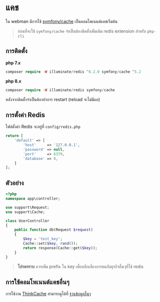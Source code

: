 # แคช

ใน webman มีการใช้ [symfony/cache](https://github.com/symfony/cache)  เป็นคอมโพเนนต์แคชเริ่มต้น

> ก่อนที่จะใช้ `symfony/cache` จำเป็นต้องติดตั้งเพิ่มเติม redis extension สำหรับ `php-cli`

## การติดตั้ง
**php 7.x**
```php
composer require -W illuminate/redis ^8.2.0 symfony/cache ^5.2
```
**php 8.x**
```php
composer require -W illuminate/redis symfony/cache
```

หลังจากติดตั้งจำเป็นต้องทำการ restart (reload จะไม่มีผล)

## การตั้งค่า Redis
ไฟล์ตั้งค่า Redis จะอยู่ที่ `config/redis.php`
```php
return [
    'default' => [
        'host'     => '127.0.0.1',
        'password' => null,
        'port'     => 6379,
        'database' => 0,
    ]
];
```

## ตัวอย่าง
```php
<?php
namespace app\controller;

use support\Request;
use support\Cache;

class UserController
{
    public function db(Request $request)
    {
        $key = 'test_key';
        Cache::set($key, rand());
        return response(Cache::get($key));
    }
}
```

> **โปรดทราบ**
> ควรเพิ่ม prefix ใน key เพื่อหลีกเลี่ยงการชนกับธุรกิจอื่นๆที่ใช้ redis

## การใช้คอมโพเนนต์แคชอื่นๆ
การใช้งาน [ThinkCache](https://github.com/top-think/think-cache) สามารถดูได้ที่ [ฐานข้อมูลอื่นๆ](others.md#ThinkCache)
